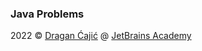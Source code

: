 ### Java Problems

2022 © [Dragan Ćajić](https://hyperskill.org/profile/110124359) @ [JetBrains Academy](https://www.jetbrains.com/academy/)
